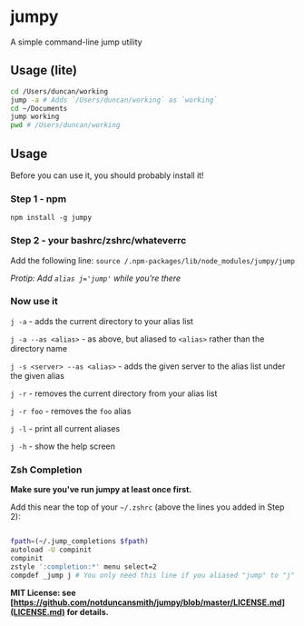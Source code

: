 # jumpy

A simple command-line jump utility

## Usage (lite)

```sh
cd /Users/duncan/working
jump -a # Adds `/Users/duncan/working` as `working`
cd ~/Documents
jump working
pwd # /Users/duncan/working
```

## Usage


Before you can use it, you should probably install it!

### Step 1 - npm
`npm install -g jumpy`

### Step 2 - your bashrc/zshrc/whateverrc
Add the following line: `source /.npm-packages/lib/node_modules/jumpy/jump`

*Protip: Add `alias j='jump'` while you're there*

### Now use it

`j -a` - adds the current directory to your alias list

`j -a --as <alias>` - as above, but aliased to `<alias>` rather than the directory name

`j -s <server> --as <alias>` - adds the given server to the alias list under the given alias

`j -r` - removes the current directory from your alias list

`j -r foo` - removes the `foo` alias

`j -l` - print all current aliases

`j -h` - show the help screen


### Zsh Completion

**Make sure you've run jumpy at least once first.**

Add this near the top of your `~/.zshrc` (above the lines you added in Step 2):

```sh

fpath=(~/.jump_completions $fpath)
autoload -U compinit
compinit
zstyle ':completion:*' menu select=2
compdef _jump j # You only need this line if you aliased "jump" to "j"
```

**MIT License: see [https://github.com/notduncansmith/jumpy/blob/master/LICENSE.md](LICENSE.md) for details.**
